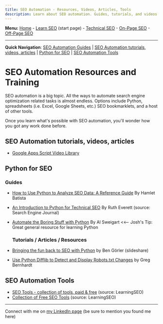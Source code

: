 ```yaml
---
title: SEO Automation - Resources, Videos, Articles, Tools
description: Learn about SEO automation. Guides, tutorials, and videos for learning how to automate search engine optimization. Python for SEO, automation tools, and more!
---
```

<b>Menu:</b> <a href="/">Home</a> - <a href="learn-seo.html">Learn SEO</a> (start page) - <a href="technical-seo.html">Technical SEO</a> - <a href="on-page-seo.html">On-Page SEO</a> - <a href="off-page-seo.html">Off-Page SEO</a>
<hr />
<strong>Quick Navigation</strong>: <a href="#seo-automation-guides">SEO Automation Guides</a> | <a href="#seo-automation-tutorials">SEO Automation tutorials, videos, articles</a> | <a href="#python-seo">Python for SEO</a> | <a href="#seo-automation-tools">SEO Automation Tools</a>

# SEO Automation Resources and Training

SEO automation is a big topic. All the ways to automate search engine optimization related tasks is almost endless. Options include Python, spreadsheets (i.e. Excel, Google Sheets, etc.) SEO bookmarklets, and a host of other tools.

Once you learn what's possible with SEO automation, you'll wonder how you got any work done before.

<!-- 
<h2 id="seo-automation-guides">SEO Automation Guides </h2> 
--->


<h2 id="seo-automation-tutorials">SEO Automation tutorials, videos, articles </h2>

* <a href="https://developers.google.com/apps-script/guides/videos" target="_blank" rel="noopener">Google Apps Script Video Library</a>



<h2 id="python-seo">Python for SEO </h2>

<h3> Guides</h3>

* <a href="https://www.searchenginejournal.com/python-seo-data-reference-guide/287927/?utm_source=search_library_joshhinds" target="_blank" rel="noopener">How to Use Python to Analyze SEO Data: A Reference Guide</a> By Hamlet Batista
* <a href="https://www.searchenginejournal.com/python-technical-seo/330515/" target="_blank" rel="noopener">An Introduction to Python for Technical SEO</a> By Ruth Everett (source: Search Engine Journal)
* <a href="https://automatetheboringstuff.com" target="_blank" rel="noopener">Automate the Boring Stuff with Python</a> By Al Sweigart <<-- Josh's Tip: Great general resource for learning Python 
  
  <h3>Tutorials / Articles / Resources</h3>  
  
* <a href="http://www.slideshare.net/bgoerler/bringing-the-fun-back-to-seo-with-python" target="_blank" rel="noopener">Bringing the fun back to SEO with Python</a> by Ben Görler (slideshare)
* <a href="https://importsem.com/use-python-difflib-to-automate-robots-txt-change-detection/" target="_blank" rel="noopener">Use Python Difflib to Detect and Display Robots.txt Changes</a> by Greg Bernhardt


<h2 id="seo-automation-tools">SEO Automation Tools</h2>

* <a href="https://learningseo.io/seo-tools/" target="_blank" rel="noopener">SEO Tools - collection of tools, paid & free</a> (source: LearningSEO) 
* <a href="https://learningseo.io/implement-with-free-seo-tools/" target="_blank" rel="noopener">Collection of Free SEO Tools</a> (source: LearningSEO)


<hr>
Connect with me on <a href="https://www.linkedin.com/in/joshhinds">my LinkedIn page</a> (be sure to mention you found me here)
